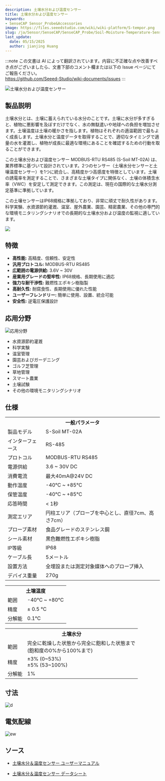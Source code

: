 ```yaml
---
description: 土壌水分および温度センサー
title: 土壌水分および温度センサー
keywords:
- SenseCAP Sensor_Probe&Accessories
image: https://files.seeedstudio.com/wiki/wiki-platform/S-tempor.png
slug: /ja/Sensor/SenseCAP/SenseCAP_Probe/Soil-Moisture-Temperature-Sensor
last_update:
  date: 05/15/2025
  author: jianjing Huang
---
```

:::note
この文書は AI によって翻訳されています。内容に不正確な点や改善すべき点がございましたら、文書下部のコメント欄または以下の Issue ページにてご報告ください。  
https://github.com/Seeed-Studio/wiki-documents/issues
:::

![土壌水分および温度センサー](https://files.seeedstudio.com/wiki/Soil_Moisture_Temperature_Sensor/101990668_2.png)

## 製品説明

土壌水分とは、土壌に蓄えられている水分のことです。土壌に水分が多すぎると、植物に悪影響を及ぼすだけでなく、水の無駄遣いや地球への負担を増加させます。土壌温度は土壌の暖かさを指します。植物はそれぞれの適温範囲で最もよく成長します。土壌水分と温度データを取得することで、適切なタイミングで適量の水を灌漑し、植物が成長に最適な環境にあることを確認するための行動を取ることができます。

この土壌水分および温度センサー MODBUS-RTU RS485 (S-Soil MT-02A) は、業界標準に基づいて設計されています。2つのセンサー（土壌水分センサーと土壌温度センサー）を1つに統合し、高精度かつ高感度を特徴としています。土壌の誘電率を測定することで、さまざまな土壌タイプに関係なく、土壌の体積含水率（VWC）を安定して測定できます。この測定は、現在の国際的な土壌水分測定基準に準拠しています。

この土壌センサーはIP68規格に準拠しており、非常に頑丈で耐久性があります。科学実験、水資源節約灌漑、温室、屋外農業、園芸、精密農業、その他の専門的な環境モニタリングシナリオでの長期的な土壌水分および温度の監視に適しています。

[![](https://files.seeedstudio.com/wiki/Seeed-WiKi/docs/images/300px-Get_One_Now_Banner-ragular.png)](https://www.seeedstudio.com/RS485-Soil-Moisture-Temperature-Sensor-S-Soil-MT-02-p-4634.html)

## 特徴

* **高性能:** 高精度、信頼性、安定性
* **汎用プロトコル:** MODBUS-RTU RS485
* **広範囲の電源供給:** 3.6V ~ 30V
* **産業用グレードの堅牢性:** IP68規格、長期使用に適応
* **強力な耐干渉性:** 難燃性エポキシ樹脂製
* **高耐久性:** 耐腐食性、長期使用に優れた性能
* **ユーザーフレンドリー:** 簡単に使用、設置、統合可能
* **安全性:** 逆電圧保護設計

## 応用分野

![応用分野](https://files.seeedstudio.com/wiki/Soil_Moisture_Temperature_Sensor/Applications.png)

* 水資源節約灌漑
* 科学実験
* 温室管理
* 園芸およびガーデニング
* ゴルフ芝管理
* 草地管理
* スマート農業
* 土壌試験
* その他の環境モニタリングシナリオ

## 仕様
<table class="tg" data-data-data-data-style="undefined;table-layout: fixed; width: 677px;">
<tbody>
<tr><th class="tg-luhj" colspan="2">一般パラメータ</th></tr>
<tr>
<td class="tg-vkfu"><span data-data-data-data-style="font-size: small;">製品モデル</span></td>
<td class="tg-vkfu">S-Soil MT-02A</td>
</tr>
<tr>
<td class="tg-vkfu">インターフェース</td>
<td class="tg-vkfu">RS-485</td>
</tr>
<tr>
<td class="tg-vkfu">プロトコル</td>
<td class="tg-vkfu">MODBUS-RTU RS485</td>
</tr>
<tr>
<td class="tg-vkfu">電源供給</td>
<td class="tg-vkfu">3.6 ~ 30V DC</td>
</tr>
<tr>
<td class="tg-vkfu">消費電流</td>
<td class="tg-vkfu">最大40mA@24V DC</td>
</tr>
<tr>
<td class="tg-vkfu">動作温度</td>
<td class="tg-vkfu">-40℃ ~ +85℃</td>
</tr>
<tr>
<td class="tg-vkfu">保管温度</td>
<td class="tg-vkfu">-40℃ ~ +85℃</td>
</tr>
<tr>
<td class="tg-vkfu">応答時間</td>
<td class="tg-vkfu">&lt; 1秒</td>
</tr>
<tr>
<td class="tg-vkfu">測定エリア</td>
<td class="tg-vkfu">円柱エリア（プローブを中心とし、直径7cm、高さ7cm）</td>
</tr>
<tr>
<td class="tg-vkfu">プローブ素材</td>
<td class="tg-vkfu">食品グレードのステンレス鋼</td>
</tr>
<tr>
<td class="tg-vkfu">シール素材</td>
<td class="tg-vkfu">黒色難燃性エポキシ樹脂</td>
</tr>
<tr>
<td class="tg-vkfu">IP等級</td>
<td class="tg-vkfu">IP68</td>
</tr>
<tr>
<td class="tg-vkfu">ケーブル長</td>
<td class="tg-vkfu">5メートル</td>
</tr>
<tr>
<td class="tg-vkfu">設置方法</td>
<td class="tg-vkfu">全埋設または測定対象媒体へのプローブ挿入</td>
</tr>
<tr>
<td class="tg-vkfu">デバイス重量</td>
<td class="tg-vkfu">270g</td>
</tr>
</tbody>
</table>
<table class="tg" data-data-data-data-style="undefined;table-layout: fixed; width: 677px;">
<tbody>
<tr><th class="tg-luhj" colspan="2">土壌温度</th></tr>
<tr>
<td class="tg-vkfu"><span data-data-data-data-style="font-size: small;">範囲</span></td>
<td class="tg-vkfu">-40℃ ~ +80℃</td>
</tr>
<tr>
<td class="tg-vkfu">精度</td>
<td class="tg-vkfu">± 0.5 ℃</td>
</tr>
<tr>
<td class="tg-vkfu">分解能</td>
<td class="tg-vkfu">0.1℃</td>
</tr>
</tbody>
</table>
<table class="tg" data-data-data-data-style="undefined;table-layout: fixed; width: 677px;">
<tbody>
<tr><th class="tg-luhj" colspan="2">土壌水分</th></tr>
<tr>
<td class="tg-vkfu">範囲</td>
<td class="tg-vkfu">完全に乾燥した状態から完全に飽和した状態まで<br/>(飽和度の0%から100%まで)</td>
</tr>
<tr>
<td class="tg-vkfu">精度</td>
<td class="tg-vkfu">±3% (0~53%)<br/>±5% (53~100%)</td>
</tr>
<tr>
<td class="tg-vkfu">分解能</td>
<td class="tg-vkfu">1%</td>
</tr>
</tbody>
</table>

## 寸法

![d](https://files.seeedstudio.com/wiki/Soil_Moisture_Temperature_Sensor/probe_dimensions.png)

## 電気配線

![ew](https://files.seeedstudio.com/wiki/Soil_Moisture_Temperature_Sensor/wiring_diagram.png)

## ソース

* [土壌水分＆温度センサー ユーザーマニュアル](https://files.seeedstudio.com/wiki/Soil_Moisture_Temperature_Sensor/SoilMoisture&TemperatureSensorUserManual-S-SoilMT-02.pdf)

* [土壌水分＆温度センサー データシート](https://files.seeedstudio.com/wiki/Soil_Moisture_Temperature_Sensor/RS485SoilMoisture&TemperatureSensor(S-SoilMT-02)-Datasheet.pdf)